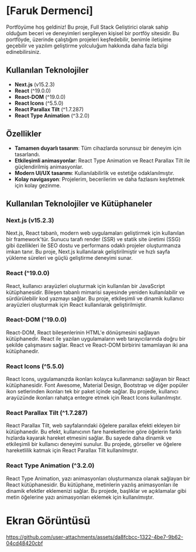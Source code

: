 # [Faruk Dermenci]

Portföyüme hoş geldiniz! Bu proje, Full Stack Geliştirici olarak sahip olduğum beceri ve deneyimleri sergileyen kişisel bir portföy sitesidir. Bu portföyde, üzerinde çalıştığım projeleri keşfedebilir, benimle iletişime geçebilir ve yazılım geliştirme yolculuğum hakkında daha fazla bilgi edinebilirsiniz.

## Kullanılan Teknolojiler

- **Next.js** (v15.2.3)
- **React** (^19.0.0)
- **React-DOM** (^19.0.0)
- **React Icons** (^5.5.0)
- **React Parallax Tilt** (^1.7.287)
- **React Type Animation** (^3.2.0)

## Özellikler

- **Tamamen duyarlı tasarım**: Tüm cihazlarda sorunsuz bir deneyim için tasarlandı.
- **Etkileşimli animasyonlar**: React Type Animation ve React Parallax Tilt ile güçlendirilmiş animasyonlar.
- **Modern UI/UX tasarımı**: Kullanılabilirlik ve estetiğe odaklanılmıştır.
- **Kolay navigasyon**: Projelerim, becerilerim ve daha fazlasını keşfetmek için kolay gezinme.

## Kullanılan Teknolojiler ve Kütüphaneler

### **Next.js** (v15.2.3)
Next.js, React tabanlı, modern web uygulamaları geliştirmek için kullanılan bir framework'tür. Sunucu tarafı render (SSR) ve statik site üretimi (SSG) gibi özellikleri ile SEO dostu ve performans odaklı projeler oluşturmanıza imkan tanır. Bu proje, Next.js kullanılarak geliştirilmiştir ve hızlı sayfa yükleme süreleri ve güçlü geliştirme deneyimi sunar.

### **React** (^19.0.0)
React, kullanıcı arayüzleri oluşturmak için kullanılan bir JavaScript kütüphanesidir. Bileşen tabanlı mimarisi sayesinde yeniden kullanılabilir ve sürdürülebilir kod yazmayı sağlar. Bu proje, etkileşimli ve dinamik kullanıcı arayüzleri oluşturmak için React kullanılarak geliştirilmiştir.

### **React-DOM** (^19.0.0)
React-DOM, React bileşenlerinin HTML'e dönüşmesini sağlayan kütüphanedir. React ile yazılan uygulamaların web tarayıcılarında doğru bir şekilde çalışmasını sağlar. React ve React-DOM birbirini tamamlayan iki ana kütüphanedir.

### **React Icons** (^5.5.0)
React Icons, uygulamanızda ikonları kolayca kullanmanızı sağlayan bir React kütüphanesidir. Font Awesome, Material Design, Bootstrap ve diğer popüler ikon setlerinden ikonları tek bir paket içinde sağlar. Bu projede, kullanıcı arayüzünde ikonları rahatça entegre etmek için React Icons kullanılmıştır.

### **React Parallax Tilt** (^1.7.287)
React Parallax Tilt, web sayfalarındaki öğelere parallax efekti ekleyen bir kütüphanedir. Bu efekt, kullanıcının fare hareketlerine göre öğelerin farklı hızlarda kayarak hareket etmesini sağlar. Bu sayede daha dinamik ve etkileşimli bir kullanıcı deneyimi sunulur. Bu projede, görseller ve öğelere hareketlilik katmak için React Parallax Tilt kullanılmıştır.

### **React Type Animation** (^3.2.0)
React Type Animation, yazı animasyonları oluşturmanıza olanak sağlayan bir React kütüphanesidir. Bu kütüphane, metinlerin yazılış animasyonları ile dinamik efektler eklemenizi sağlar. Bu projede, başlıklar ve açıklamalar gibi metin öğelerine yazı animasyonları eklemek için kullanılmıştır.

#   Ekran Görüntüsü


https://github.com/user-attachments/assets/da8fcbcc-1322-4be7-9b62-04cd48420cbf

